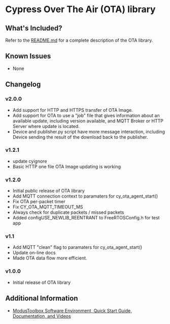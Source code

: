 # Cypress Over The Air (OTA) library

## What's Included?
Refer to the [README.md](./README.md) for a complete description of the OTA library.

## Known Issues
* None

## Changelog

### v2.0.0

- Add support for HTTP and HTTPS transfer of OTA Image.
- Add support for OTA to use a "job" file that gives information about an available update, including version available, and MQTT Broker or HTTP Server where update is located.
- Device and publisher.py script have more message interaction, including Device sending the result of the download back to the publisher.

### v1.2.1

* update cyignore
* Basic HTTP one file OTA Image updating is working


### v1.2.0
* Initial public release of OTA library
* Add MQTT connection context to paramaters for cy_ota_agent_start()
* Fix OTA per-packet timer
* Fix CY_OTA_MQTT_TIMEOUT_MS
* Always check for duplicate packets / missed packets
* Added configUSE_NEWLIB_REENTRANT to FreeRTOSConfig.h for test app


### v1.1
* Add MQTT "clean" flag to paramaters for cy_ota_agent_start()
* Update on-line docs
* Made OTA data flow more efficient.

### v1.0.0
* Initial release of OTA library

## Additional Information
* [ModusToolbox Software Environment, Quick Start Guide, Documentation, and Videos](https://www.cypress.com/products/modustoolbox-software-environment)
